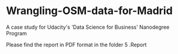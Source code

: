 # Wrangling-OSM-data-for-Madrid
A case study for Udacity's 'Data Science for Business' Nanodegree Program

Please find the report in PDF format in the folder 5 .Report 
